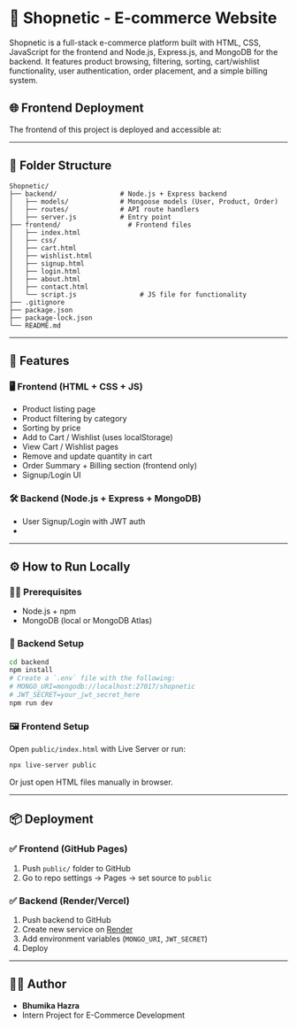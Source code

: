 # 🛒 Shopnetic - E-commerce Website

Shopnetic is a full-stack e-commerce platform built with HTML, CSS, JavaScript for the frontend and Node.js, Express.js, and MongoDB for the backend. It features product browsing, filtering, sorting, cart/wishlist functionality, user authentication, order placement, and a simple billing system.

## 🌐 Frontend Deployment

The frontend of this project is deployed and accessible at:


---

## 📁 Folder Structure

```
Shopnetic/
├── backend/                # Node.js + Express backend
│   ├── models/             # Mongoose models (User, Product, Order)
│   ├── routes/             # API route handlers
│   ├── server.js           # Entry point
├── frontend/                 # Frontend files
│   ├── index.html
│   ├── css/
│   ├── cart.html
│   ├── wishlist.html
│   ├── signup.html
│   ├── login.html
│   ├── about.html
│   ├── contact.html
│   └── script.js                # JS file for functionality
├── .gitignore
├── package.json
├── package-lock.json
└── README.md
```

---

## 🚀 Features

### 🖥️ Frontend (HTML + CSS + JS)
- Product listing page
- Product filtering by category
- Sorting by price
- Add to Cart / Wishlist (uses localStorage)
- View Cart / Wishlist pages
- Remove and update quantity in cart
- Order Summary + Billing section (frontend only)
- Signup/Login UI

### 🛠️ Backend (Node.js + Express + MongoDB)
- User Signup/Login with JWT auth
- 
---

## ⚙️ How to Run Locally

### 🧑‍💻 Prerequisites
- Node.js + npm
- MongoDB (local or MongoDB Atlas)

### 🔧 Backend Setup

```bash
cd backend
npm install
# Create a `.env` file with the following:
# MONGO_URI=mongodb://localhost:27017/shopnetic
# JWT_SECRET=your_jwt_secret_here
npm run dev
```

### 🖼 Frontend Setup

Open `public/index.html` with Live Server or run:

```bash
npx live-server public
```

Or just open HTML files manually in browser.

---

## 📦 Deployment

### ✅ Frontend (GitHub Pages)
1. Push `public/` folder to GitHub
2. Go to repo settings → Pages → set source to `public`

### ✅ Backend (Render/Vercel)
1. Push backend to GitHub
2. Create new service on [Render](https://render.com/)
3. Add environment variables (`MONGO_URI`, `JWT_SECRET`)
4. Deploy

---

## 🙋‍♀️ Author

- **Bhumika Hazra**
- Intern Project for E-Commerce Development
